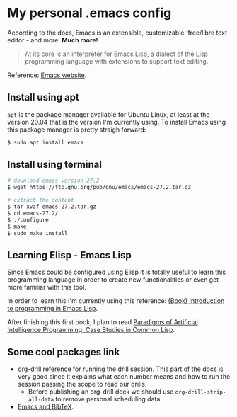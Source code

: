 # My personal .emacs config

According to the docs, Emacs is an extensible, customizable, free/libre text editor - and more. **Much more!**

> At its core is an interpreter for Emacs Lisp, a dialect of the Lisp programming language with extensions to support text editing.

Reference: [Emacs website](https://www.gnu.org/software/emacs/).

## Install using apt

`apt` is the package manager available for Ubuntu Linux, at least at the version 20.04 that is the version I'm currently using. To install Emacs using this package manager is pretty straigh forward:

```bash
$ sudo apt install emacs
```

## Install using terminal

```bash
# download emacs version 27.2
$ wget https://ftp.gnu.org/pub/gnu/emacs/emacs-27.2.tar.gz

# extract the content
$ tar xvzf emacs-27.2.tar.gz
$ cd emacs-27.2/
$ ./configure
$ make
$ sudo make install
```

## Learning Elisp - Emacs Lisp

Since Emacs could be configured using Elisp it is totally useful to learn this programming language in order to create new functionalities or even get more familiar with this tool.

In order to learn this I'm currently using this reference: [(Book) Introduction to programming in Emacs Lisp](https://www.gnu.org/software/emacs/manual/eintr.html).

After finishing this first book, I plan to read [Paradigms of Artificial Intelligence Programming: Case Studies in Common Lisp](https://github.com/norvig/paip-lisp).

## Some cool packages link

* [org-drill](https://orgmode.org/worg/org-contrib/org-drill.html#:~:text=Running%20the%20drill%20session) reference for running the drill session. This part of the docs is very good since it explains what each number means and how to run the session passing the scope to read our drills.
  * Before publishing an org-drill deck we should use `org-drill-strip-all-data` to remove personal scheduling data.
* [Emacs and BibTeX](https://lucidmanager.org/productivity/emacs-bibtex-mode/).
